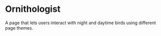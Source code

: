 # Ornithologist
A page that lets users interact with night and daytime birds using different page themes.
